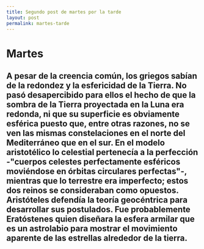 ```yaml
---
title: Segundo post de martes por la tarde
layout: post
permalink: martes-tarde
---
```

# Martes
## A pesar de la creencia común, los griegos sabían de la redondez y la esfericidad de la Tierra. No pasó desapercibido para ellos el hecho de que la sombra de la Tierra proyectada en la Luna era redonda, ni que su superficie es obviamente esférica puesto que, entre otras razones, no se ven las mismas constelaciones en el norte del Mediterráneo que en el sur. En el modelo aristotélico lo celestial pertenecía a la perfección -"cuerpos celestes perfectamente esféricos moviéndose en órbitas circulares perfectas"-, mientras que lo terrestre era imperfecto; estos dos reinos se consideraban como opuestos. Aristóteles defendía la teoría geocéntrica para desarrollar sus postulados. Fue probablemente Eratóstenes quien diseñara la esfera armilar que es un astrolabio para mostrar el movimiento aparente de las estrellas alrededor de la tierra. 